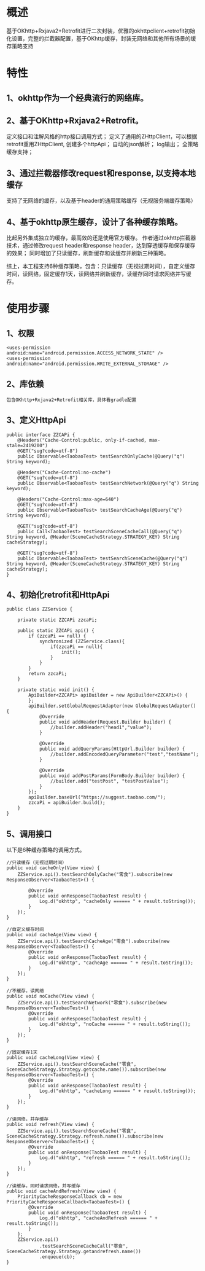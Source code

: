 # 概述

基于OKhttp+Rxjava2+Retrofit进行二次封装，优雅的okhttpclient+retrofit初始化设置，完整的拦截器配置，基于OKhttp缓存，封装无网络和其他所有场景的缓存策略支持

# 特性

## 1、okhttp作为一个经典流行的网络库。
  
## 2、基于OKhttp+Rxjava2+Retrofit。
  
  定义接口和注解风格的http接口调用方式；
  定义了通用的ZHttpClient，可以根据retrofit重用ZHttpClient, 创建多个httpApi；
  自动的json解析；
  log输出；
  全策略缓存支持；

## 3、通过拦截器修改request和response, 以支持本地缓存

支持了无网络的缓存，以及基于header的通用策略缓存（无视服务端缓存策略）

## 4、基于okhttp原生缓存，设计了各种缓存策略。

  比起另外集成独立的缓存，最高效的还是使用官方缓存。
  作者通过okhttp拦截器技术，通过修改request header和response header，达到穿透缓存和保存缓存的效果；
  同时增加了只读缓存，刷新缓存和读缓存并刷新三种策略。
  
  综上，本工程支持6种缓存策略，包含：只读缓存（无视过期时间），自定义缓存时间，读网络，固定缓存1天，读网络并刷新缓存，读缓存同时请求网络并写缓存。

# 使用步骤

## 1、权限

    <uses-permission android:name="android.permission.ACCESS_NETWORK_STATE" />
    <uses-permission android:name="android.permission.WRITE_EXTERNAL_STORAGE" />
    
## 2、库依赖
    
    包含OKhttp+Rxjava2+Retrofit相关库，具体看gradle配置
    
## 3、定义HttpApi

    public interface ZZCAPi {
        @Headers("Cache-Control:public, only-if-cached, max-stale=2419200")
        @GET("sug?code=utf-8")
        public Observable<TaobaoTest> testSearchOnlyCache(@Query("q") String keyword);

        @Headers("Cache-Control:no-cache")
        @GET("sug?code=utf-8")
        public Observable<TaobaoTest> testSearchNetwork(@Query("q") String keyword);

        @Headers("Cache-Control:max-age=640")
        @GET("sug?code=utf-8")
        public Observable<TaobaoTest> testSearchCacheAge(@Query("q") String keyword);

        @GET("sug?code=utf-8")
        public Call<TaobaoTest> testSearchSceneCacheCall(@Query("q") String keyword, @Header(SceneCacheStrategy.STRATEGY_KEY) String                 cacheStrategy);

        @GET("sug?code=utf-8")
        public Observable<TaobaoTest> testSearchSceneCache(@Query("q") String keyword, @Header(SceneCacheStrategy.STRATEGY_KEY) String               cacheStrategy);
    }
    
## 4、初始化retrofit和HttpApi

    public class ZZService {

        private static ZZCAPi zzcaPi;

        public static ZZCAPi api() {
            if (zzcaPi == null) {
                synchronized (ZZService.class){
                    if(zzcaPi == null){
                        init();
                    }
                }
            }
            return zzcaPi;
        }

        private static void init() {
            ApiBuilder<ZZCAPi> apiBuilder = new ApiBuilder<ZZCAPi>() {
            };
            apiBuilder.setGlobalRequestAdapter(new GlobalRequestAdapter() {
                @Override
                public void addHeader(Request.Builder builder) {
                    //builder.addHeader("head1","value");
                }

                @Override
                public void addQueryParams(HttpUrl.Builder builder) {
                    //builder.addEncodedQueryParameter("test","testName");
                }

                @Override
                public void addPostParams(FormBody.Builder builder) {
                    //builder.add("testPost", "testPostValue");
                }
            });
            apiBuilder.baseUrl("https://suggest.taobao.com/");
            zzcaPi = apiBuilder.build();
        }
    }

## 5、调用接口

  以下是6种缓存策略的调用方式。
  
  
    //只读缓存（无视过期时间）
    public void cacheOnly(View view) {
        ZZService.api().testSearchOnlyCache("零食").subscribe(new ResponseObserver<TaobaoTest>() {

            @Override
            public void onResponse(TaobaoTest result) {
                Log.d("okhttp", "cacheOnly ====== " + result.toString());
            }
        });
    }

    //自定义缓存时间
    public void cacheAge(View view) {
        ZZService.api().testSearchCacheAge("零食").subscribe(new ResponseObserver<TaobaoTest>() {
            @Override
            public void onResponse(TaobaoTest result) {
                Log.d("okhttp", "cacheAge ====== " + result.toString());
            }
        });
    }

    //不缓存，读网络
    public void noCache(View view) {
        ZZService.api().testSearchNetwork("零食").subscribe(new ResponseObserver<TaobaoTest>() {
            @Override
            public void onResponse(TaobaoTest result) {
                Log.d("okhttp", "noCache ====== " + result.toString());
            }
        });
    }

    //固定缓存1天
    public void cacheLong(View view) {
        ZZService.api().testSearchSceneCache("零食", SceneCacheStrategy.Strategy.getcache.name()).subscribe(new ResponseObserver<TaobaoTest>() {
            @Override
            public void onResponse(TaobaoTest result) {
                Log.d("okhttp", "cacheLong ====== " + result.toString());
            }
        });
    }

    //读网络，并存缓存
    public void refresh(View view) {
        ZZService.api().testSearchSceneCache("零食", SceneCacheStrategy.Strategy.refresh.name()).subscribe(new ResponseObserver<TaobaoTest>() {
            @Override
            public void onResponse(TaobaoTest result) {
                Log.d("okhttp", "refresh ====== " + result.toString());
            }
        });
    }

    //读缓存，同时请求网络，并写缓存
    public void cacheAndRefresh(View view) {
        PriorityCacheResponseCallback cb = new PriorityCacheResponseCallback<TaobaoTest>() {
            @Override
            public void onResponse(TaobaoTest result) {
                Log.d("okhttp", "cacheAndRefresh ====== " + result.toString());
            }
        };
        ZZService.api()
                .testSearchSceneCacheCall("零食", SceneCacheStrategy.Strategy.getandrefresh.name())
                .enqueue(cb);
    }
    
